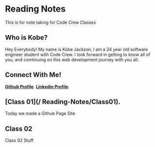 # Reading Notes 

This is for note taking for Code Crew Classes 


## Who is Kobe? 

Hey Everybody! My name is Kobe Jackson, I am a 24 year old software engineer student with Code Crew. I look forward in getting to know all of you, and comtinuing on this web development journey with you all. 


## Connect With Me!

[**Github Profile**](/https://github.com/kobejackson98/).
[**Linkedin Profile**](/https://www.linkedin.com/in/kobejackson98/).


## [Class 01](/ Reading-Notes/Class01).

Today we made a Github Page Site

## Class 02

Class 02 Stuff 
